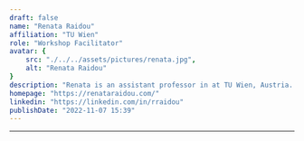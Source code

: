 ```yaml
---
draft: false
name: "Renata Raidou"
affiliation: "TU Wien"
role: "Workshop Facilitator"
avatar: {
    src: "./../../assets/pictures/renata.jpg",
    alt: "Renata Raidou"
}
description: "Renata is an assistant professor in at TU Wien, Austria.  Her research direction is on the interface between visual analytics, image processing, and machine learning, with a strong focus on biomedical applications."
homepage: "https://renataraidou.com/"
linkedin: "https://linkedin.com/in/rraidou"
publishDate: "2022-11-07 15:39"
---
```

****
